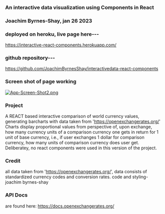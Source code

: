### An interactive data visualization using Components in React 

### Joachim Byrnes-Shay, jan 26 2023

### deployed on heroku, live page here---

https://interactive-react-components.herokuapp.com/

### github repository---  

https://github.com/JoachimByrnesShay/interactivedata-react-components

### Screen shot of page working

[![App-Screen-Shot2.png](https://i.postimg.cc/dtP48KBX/App-Screen-Shot2.png)](https://postimg.cc/0rnYsFhd)

### Project

A REACT based interactive comparison of world currency values, generating barcharts with data taken from 'https://openexchangerates.org/'
Charts display proportional values from perspective of, upon exchange, how many currency units of a comparison currency one gets in return for 1 unit of base currency, i.e., if user exchanges 1 dollar for comparison currency, how many units of comparison currency does user get.  Deliberatey, no react components were used in this version of the project.

### Credit 
all data taken from 'https://openexchangerates.org/',
data consists of standardized currency codes and conversion rates.
code and styling- joachim byrnes-shay

### API Docs
are found here: https://docs.openexchangerates.org/
